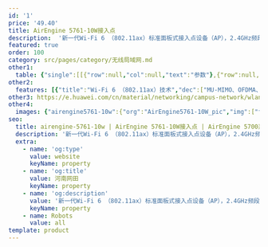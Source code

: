 ```yaml
---
id: '1'
price: '49.40'
title: AirEngine 5761-10W接入点
description:  '新一代Wi-Fi 6 （802.11ax）标准面板式接入点设备（AP），2.4GHz频段支持 2x2 MU-MIMO和2条空间流，5GHz频段支持 2x2 MU-MIMO和2条空间流，整机速率达1.77Gbps。适用于酒店、宿舍等房间密集场所。'
featured: true
order: 100
category: src/pages/category/无线局域网.md
other1: 
  table: {"single":[[{"row":null,"col":null,"text":"参数"},{"row":null,"col":null,"text":"AirEngine 5761-10W"}],[{"row":null,"col":null,"text":"尺寸（宽×深×高）"},{"row":null,"col":null,"text":"86mm x 160mm x 34mm"}],[{"row":null,"col":null,"text":"电源输入"},{"row":null,"col":null,"text":"DC：12V±10%\nPoE供电：满足802.3af/at以太网供电标准"}],[{"row":null,"col":null,"text":"最大功耗"},{"row":null,"col":null,"text":"12.4W\n说明：实际最大功耗遵照不同国家和地区法规而有所不同。"}],[{"row":null,"col":null,"text":"最大用户数"},{"row":null,"col":null,"text":"≤512\n说明：使用环境不同实际用户数存在差异。"}],[{"row":null,"col":null,"text":"工作温度"},{"row":null,"col":null,"text":"0℃ ～+40℃"}],[{"row":null,"col":null,"text":"天线类型"},{"row":null,"col":null,"text":"内置双频合路天线"}],[{"row":null,"col":null,"text":"MIMO:空间流"},{"row":null,"col":null,"text":"2.4GHz: 2×2:2，5GHz: 2×2:2"}],[{"row":null,"col":null,"text":"无线协议"},{"row":null,"col":null,"text":"802.11a/b/g/n/ac/ac wave2/ax"}],[{"row":null,"col":null,"text":"最高速率"},{"row":null,"col":null,"text":"1.77Gbps"}]]}
other2:
  features: [{"title":"Wi-Fi 6 （802.11ax）技术","dec":["MU-MIMO、OFDMA、1024QAM调制方式，使数据传输有序、高效，整机4条空间流，空口速率可达1.77 Gbps"]},{"title":"丰富的接口","dec":["整机支持4 x GE下行接口，2xRJ45直通口（兼容RJ11），可为酒店、宿舍场景下用户提供足够的下行接口"]},{"title":"安装灵活","dec":["支持86mm面板的暗盒安装，及配套安装件实现壁挂式安装。安装灵活，适用不用场景需求"]}]
other3: https://e.huawei.com/cn/material/networking/campus-network/wlan/c23036b5b695458ea99e9f78c8be67d3
other4:
  images: {"airengine5761-10w":{"org":"AirEngine5761-10W_pic","img":["front_bottom.webp","front_top.webp","top.webp"]}}
seo:
  title: airengine-5761-10w | AirEngine 5761-10W接入点 | AirEngine 5700系列 | 室内接入点 | 无线局域网 | 企业网络
  description: '新一代Wi-Fi 6 （802.11ax）标准面板式接入点设备（AP），2.4GHz频段支持 2x2 MU-MIMO和2条空间流，5GHz频段支持 2x2 MU-MIMO和2条空间流，整机速率达1.77Gbps。适用于酒店、宿舍等房间密集场所。'
  extra:
    - name: 'og:type'
      value: website
      keyName: property
    - name: 'og:title'
      value: 河南网田
      keyName: property
    - name: 'og:description'
      value: '新一代Wi-Fi 6 （802.11ax）标准面板式接入点设备（AP），2.4GHz频段支持 2x2 MU-MIMO和2条空间流，5GHz频段支持 2x2 MU-MIMO和2条空间流，整机速率达1.77Gbps。适用于酒店、宿舍等房间密集场所。'
      keyName: property
    - name: Robots
      value: all
template: product
---
```

